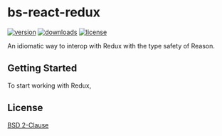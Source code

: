 # bs-react-redux

[![version](https://img.shields.io/npm/v/bs-react-redux.svg)](http://npm.im/bs-react-redux)
[![downloads](https://img.shields.io/npm/dt/bs-react-redux.svg)](http://npm.im/bs-react-redux)
[![license](https://img.shields.io/npm/l/express.svg)](LICENSE)

An idiomatic way to interop with Redux with the type safety of Reason.

## Getting Started

To start working with Redux,

## License

[BSD 2-Clause](LICENSE)
